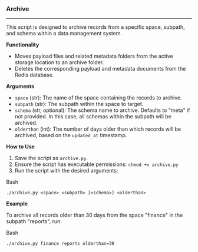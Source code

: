 ### **Archive**

---

This script is designed to archive records from a specific space, subpath, and schema within a data management system.

**Functionality**

- Moves payload files and related metadata folders from the active storage location to an archive folder.
- Deletes the corresponding payload and metadata documents from the Redis database.

**Arguments**

- `space` (str): The name of the space containing the records to archive.
- `subpath` (str): The subpath within the space to target.
- `schema` (str, optional): The schema name to archive. Defaults to "meta" if not provided. In this case, all schemas within the subpath will be archived.
- `olderthan` (int): The number of days older than which records will be archived, based on the `updated_at` timestamp.

**How to Use**

1.  Save the script as `archive.py`.
2.  Ensure the script has executable permissions: `chmod +x archive.py`
3.  Run the script with the desired arguments:

Bash

```
./archive.py <space> <subpath> [<schema>] <olderthan>

```

**Example**

To archive all records older than 30 days from the space "finance" in the subpath "reports", run:

Bash

```
./archive.py finance reports olderthan=30

```
